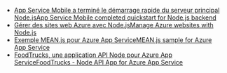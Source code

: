 - [<span data-ttu-id="225e7-101">App Service Mobile a terminé le démarrage rapide du serveur principal Node.js</span><span class="sxs-lookup"><span data-stu-id="225e7-101">App Service Mobile completed quickstart for Node.js backend</span></span>](https://azure.microsoft.com/resources/samples/app-service-mobile-nodejs-backend-quickstart/)
- [<span data-ttu-id="225e7-102">Gérer des sites web Azure avec Node.js</span><span class="sxs-lookup"><span data-stu-id="225e7-102">Manage Azure websites with Node.js</span></span>](https://azure.microsoft.com/resources/samples/app-service-web-nodejs-manage/)
- [<span data-ttu-id="225e7-103">Exemple MEAN.js pour Azure App Service</span><span class="sxs-lookup"><span data-stu-id="225e7-103">MEAN.js sample for Azure App Service</span></span>](https://azure.microsoft.com/resources/samples/meanjs/)
- [<span data-ttu-id="225e7-104">FoodTrucks, une application API Node pour Azure App Service</span><span class="sxs-lookup"><span data-stu-id="225e7-104">FoodTrucks - Node API App for Azure App Service</span></span>](https://azure.microsoft.com/resources/samples/app-service-api-node-food-trucks/)